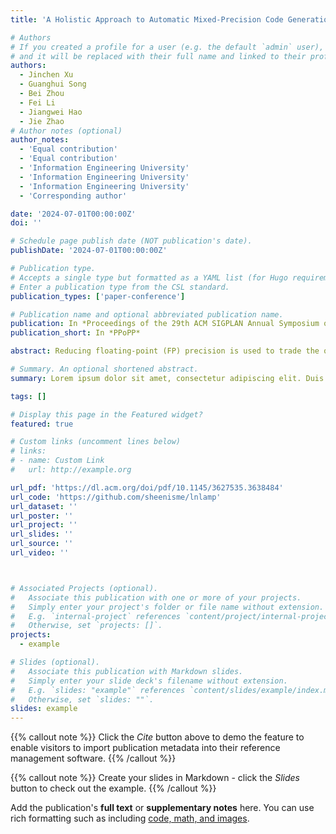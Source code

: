 ```yaml
---
title: 'A Holistic Approach to Automatic Mixed-Precision Code Generation and Tuning for Affine Programs'

# Authors
# If you created a profile for a user (e.g. the default `admin` user), write the username (folder name) here
# and it will be replaced with their full name and linked to their profile.
authors:
  - Jinchen Xu
  - Guanghui Song
  - Bei Zhou
  - Fei Li
  - Jiangwei Hao
  - Jie Zhao
# Author notes (optional)
author_notes:
  - 'Equal contribution'
  - 'Equal contribution'
  - 'Information Engineering University'
  - 'Information Engineering University'
  - 'Information Engineering University'
  - 'Corresponding author'

date: '2024-07-01T00:00:00Z'
doi: ''

# Schedule page publish date (NOT publication's date).
publishDate: '2024-07-01T00:00:00Z'

# Publication type.
# Accepts a single type but formatted as a YAML list (for Hugo requirements).
# Enter a publication type from the CSL standard.
publication_types: ['paper-conference']

# Publication name and optional abbreviated publication name.
publication: In *Proceedings of the 29th ACM SIGPLAN Annual Symposium on Principles and Practice of Parallel Programming*
publication_short: In *PPoPP*

abstract: Reducing floating-point (FP) precision is used to trade the quality degradation of a numerical program's output for performance, but this optimization coincides with type casting, whose overhead is undisclosed until a mixed-precision code version is generated. This uncertainty enforces the decoupled implementation of mixed-precision code generation and autotuning in prior work. In this paper, we present a holistic approach called PrecTuner that consolidates the mixed-precision code generator and the autotuner by defining one parameter. This parameter is first initialized by some automatically sampled values and used to generate several code variants, with various loop transformations also taken into account. The generated code variants are next profiled to solve a performance model formulated using the aforementioned parameter, possibly under a pre-defined quality degradation budget. The best-performing value of the defined parameter is finally predicted without evaluating all code variants. Experimental results of the PolyBench benchmarks on CPU demonstrate that PrecTuner outperforms LuIs by 3.28× while achieving smaller errors, and we also validate its effectiveness in optimizing a real-life large-scale application. In addition, PrecTuner also obtains a mean speedup of 1.81× and 1.52×-1.73× over Pluto on single- and multi-core CPU, respectively, and 1.71× over PPCG on GPU.

# Summary. An optional shortened abstract.
summary: Lorem ipsum dolor sit amet, consectetur adipiscing elit. Duis posuere tellus ac convallis placerat. Proin tincidunt magna sed ex sollicitudin condimentum.

tags: []

# Display this page in the Featured widget?
featured: true

# Custom links (uncomment lines below)
# links:
# - name: Custom Link
#   url: http://example.org

url_pdf: 'https://dl.acm.org/doi/pdf/10.1145/3627535.3638484'
url_code: 'https://github.com/sheenisme/lnlamp'
url_dataset: ''
url_poster: ''
url_project: ''
url_slides: ''
url_source: ''
url_video: ''



# Associated Projects (optional).
#   Associate this publication with one or more of your projects.
#   Simply enter your project's folder or file name without extension.
#   E.g. `internal-project` references `content/project/internal-project/index.md`.
#   Otherwise, set `projects: []`.
projects:
  - example

# Slides (optional).
#   Associate this publication with Markdown slides.
#   Simply enter your slide deck's filename without extension.
#   E.g. `slides: "example"` references `content/slides/example/index.md`.
#   Otherwise, set `slides: ""`.
slides: example
---
```


{{% callout note %}}
Click the _Cite_ button above to demo the feature to enable visitors to import publication metadata into their reference management software.
{{% /callout %}}

{{% callout note %}}
Create your slides in Markdown - click the _Slides_ button to check out the example.
{{% /callout %}}

Add the publication's **full text** or **supplementary notes** here. You can use rich formatting such as including [code, math, and images](https://docs.hugoblox.com/content/writing-markdown-latex/).
